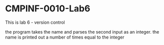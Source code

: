 # CMPINF-0010-Lab6
This is lab 6 - version control

the program takes the name and parses the second input as an integer. the name is printed out a number of times equal to the integer
